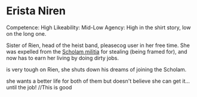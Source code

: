 Erista Niren
============

Competence: High
Likeability: Mid-Low
Agency: High in the shirt story, low on the long one.

Sister of Rien, head of the heist band, pleasecog user in her free time. She was expelled from the [Scholam militia](../places/scholam_militia.md) for stealing (being framed for), and now has to earn her living by doing dirty jobs.

is very tough on Rien, she shuts down his dreams of joining the Scholam.

she wants a better life for both of them but doesn't believe she can get it... until the job! //This is good

